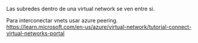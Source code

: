 Las subredes dentro de una virtual network se ven entre si.

Para interconectar vnets usar azure peering.
https://learn.microsoft.com/en-us/azure/virtual-network/tutorial-connect-virtual-networks-portal
